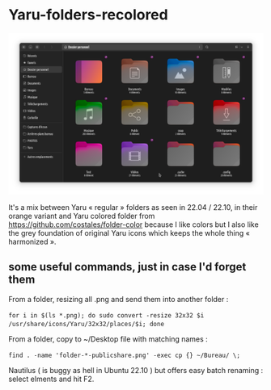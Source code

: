 # Yaru-folders-recolored

<img src="folders_re-colored.png">

It's a mix between Yaru « regular » folders as seen in 22.04 / 22.10, in their orange variant
and Yaru colored folder from https://github.com/costales/folder-color
because I like colors but I also like the grey foundation of original Yaru icons
which keeps the whole thing « harmonized ».

## some useful commands, just in case I'd forget them

From a folder, resizing all .png and send them into another folder :

`for i in $(ls *.png); do sudo convert -resize 32x32 $i /usr/share/icons/Yaru/32x32/places/$i; done`

From a folder, copy to ~/Desktop file with matching names :

`find . -name 'folder-*-publicshare.png' -exec cp {} ~/Bureau/ \;`

Nautilus ( is buggy as hell in Ubuntu 22.10 ) but offers easy batch renaming : select elments and hit F2.

